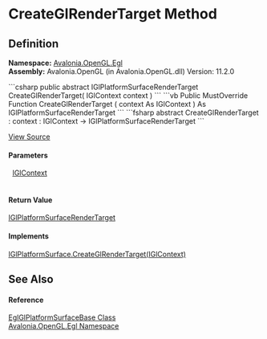 # CreateGlRenderTarget Method




## Definition
**Namespace:** <a href="N_Avalonia_OpenGL_Egl">Avalonia.OpenGL.Egl</a>  
**Assembly:** Avalonia.OpenGL (in Avalonia.OpenGL.dll) Version: 11.2.0

<Tabs groupId="api-code-preview">
<TabItem value="csharp" label="C#">
```csharp
public abstract IGlPlatformSurfaceRenderTarget CreateGlRenderTarget(
	IGlContext context
)
```
</TabItem>
<TabItem value="vb" label="VB">
```vb
Public MustOverride Function CreateGlRenderTarget ( 
	context As IGlContext
) As IGlPlatformSurfaceRenderTarget
```
</TabItem>
<TabItem value="fsharp" label="F#">
```fsharp
abstract CreateGlRenderTarget : 
        context : IGlContext -> IGlPlatformSurfaceRenderTarget 
```
</TabItem>
</Tabs>



<a href="https://github.com/AvaloniaUI/Avalonia/tree/master/src/Avalonia.OpenGL/Egl/EglGlPlatformSurfaceBase.cs" title="View the source code">View Source</a>



#### Parameters
<dl><dt>  <a href="T_Avalonia_OpenGL_IGlContext">IGlContext</a></dt><dd> </dd></dl>

#### Return Value
<a href="T_Avalonia_OpenGL_Surfaces_IGlPlatformSurfaceRenderTarget">IGlPlatformSurfaceRenderTarget</a>

#### Implements
<a href="M_Avalonia_OpenGL_Surfaces_IGlPlatformSurface_CreateGlRenderTarget">IGlPlatformSurface.CreateGlRenderTarget(IGlContext)</a>  


## See Also


#### Reference
<a href="T_Avalonia_OpenGL_Egl_EglGlPlatformSurfaceBase">EglGlPlatformSurfaceBase Class</a>  
<a href="N_Avalonia_OpenGL_Egl">Avalonia.OpenGL.Egl Namespace</a>  
